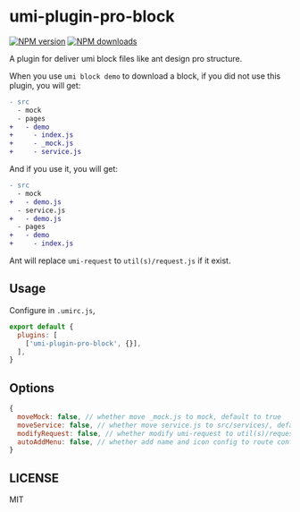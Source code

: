 # umi-plugin-pro-block

[![NPM version](https://img.shields.io/npm/v/umi-plugin-pro-block.svg?style=flat)](https://npmjs.org/package/umi-plugin-pro-block)
[![NPM downloads](http://img.shields.io/npm/dm/umi-plugin-pro-block.svg?style=flat)](https://npmjs.org/package/umi-plugin-pro-block)

A plugin for deliver umi block files like ant design pro structure.

When you use `umi block demo` to download a block, if you did not use this plugin, you will get:

```diff
- src
  - mock
  - pages
+   - demo
+     - index.js
+     - _mock.js
+     - service.js
```

And if you use it, you will get:

```diff
- src
  - mock
+   - demo.js
  - service.js
+   - demo.js
  - pages
+   - demo
+     - index.js
```

Ant will replace `umi-request` to `util(s)/request.js` if it exist.

## Usage

Configure in `.umirc.js`,

```js
export default {
  plugins: [
    ['umi-plugin-pro-block', {}],
  ],
}
```

## Options

```js
{
  moveMock: false, // whether move _mock.js to mock, default to true
  moveService: false, // whether move service.js to src/services/, default to true
  modifyRequest: false, // whether modify umi-request to util(s)/request (if it exist), default to true
  autoAddMenu: false, // whether add name and icon config to route config when download a pro, default to true
}
```

## LICENSE

MIT
